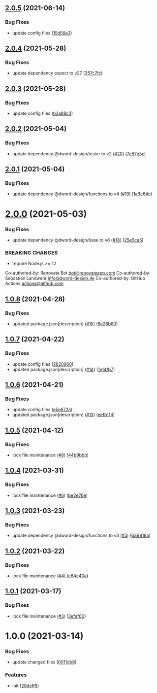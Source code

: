 ## [2.0.5](https://github.com/dword-design/tester-plugin-babel-plugin/compare/v2.0.4...v2.0.5) (2021-06-14)


### Bug Fixes

* update config files ([15d56e3](https://github.com/dword-design/tester-plugin-babel-plugin/commit/15d56e38eac5476aa62560526ace91f78f320284))

## [2.0.4](https://github.com/dword-design/tester-plugin-babel-plugin/compare/v2.0.3...v2.0.4) (2021-05-28)


### Bug Fixes

* update dependency expect to v27 ([357c7fc](https://github.com/dword-design/tester-plugin-babel-plugin/commit/357c7fcfa6500123fa0d79fedc676b64c86da866))

## [2.0.3](https://github.com/dword-design/tester-plugin-babel-plugin/compare/v2.0.2...v2.0.3) (2021-05-28)


### Bug Fixes

* update config files ([b3a88c3](https://github.com/dword-design/tester-plugin-babel-plugin/commit/b3a88c309df7ad4d1fd3e6df03fbc52f470e5c1c))

## [2.0.2](https://github.com/dword-design/tester-plugin-babel-plugin/compare/v2.0.1...v2.0.2) (2021-05-04)


### Bug Fixes

* update dependency @dword-design/tester to v2 ([#20](https://github.com/dword-design/tester-plugin-babel-plugin/issues/20)) ([7c67b5c](https://github.com/dword-design/tester-plugin-babel-plugin/commit/7c67b5cf85aef0ca591c15d648259d89d2b73a33))

## [2.0.1](https://github.com/dword-design/tester-plugin-babel-plugin/compare/v2.0.0...v2.0.1) (2021-05-04)


### Bug Fixes

* update dependency @dword-design/functions to v4 ([#19](https://github.com/dword-design/tester-plugin-babel-plugin/issues/19)) ([1a9c64c](https://github.com/dword-design/tester-plugin-babel-plugin/commit/1a9c64c38564d327e5c3b1d911e5839a4ef96c20))

# [2.0.0](https://github.com/dword-design/tester-plugin-babel-plugin/compare/v1.0.8...v2.0.0) (2021-05-03)


### Bug Fixes

* update dependency @dword-design/base to v8 ([#18](https://github.com/dword-design/tester-plugin-babel-plugin/issues/18)) ([25e5ca5](https://github.com/dword-design/tester-plugin-babel-plugin/commit/25e5ca5d98e8573061650b0e68681dca4bcc2d0c))


### BREAKING CHANGES

* require Node.js >= 12

Co-authored-by: Renovate Bot <bot@renovateapp.com>
Co-authored-by: Sebastian Landwehr <info@dword-design.de>
Co-authored-by: GitHub Actions <actions@github.com>

## [1.0.8](https://github.com/dword-design/tester-plugin-babel-plugin/compare/v1.0.7...v1.0.8) (2021-04-28)


### Bug Fixes

* updated package.json[description] ([#15](https://github.com/dword-design/tester-plugin-babel-plugin/issues/15)) ([8e28b80](https://github.com/dword-design/tester-plugin-babel-plugin/commit/8e28b80eb136063d426d331c19a83915f8365d01))

## [1.0.7](https://github.com/dword-design/tester-plugin-babel-plugin/compare/v1.0.6...v1.0.7) (2021-04-22)


### Bug Fixes

* update config files ([2820960](https://github.com/dword-design/tester-plugin-babel-plugin/commit/28209607172614628d5e8cf3ccc30b4f709f5b18))
* updated package.json[description] ([#14](https://github.com/dword-design/tester-plugin-babel-plugin/issues/14)) ([1e14fb7](https://github.com/dword-design/tester-plugin-babel-plugin/commit/1e14fb79a037ec2de9a210b5ec1f18ec95bd2523))

## [1.0.6](https://github.com/dword-design/tester-plugin-babel-plugin/compare/v1.0.5...v1.0.6) (2021-04-21)


### Bug Fixes

* update config files ([e5e672a](https://github.com/dword-design/tester-plugin-babel-plugin/commit/e5e672a6fec8e02591133cfef7cec581efb7a4d7))
* updated package.json[description] ([#13](https://github.com/dword-design/tester-plugin-babel-plugin/issues/13)) ([eefb114](https://github.com/dword-design/tester-plugin-babel-plugin/commit/eefb114f581197d4be0ea99f2f1ce6ebf8c1095f))

## [1.0.5](https://github.com/dword-design/tester-plugin-babel-plugin/compare/v1.0.4...v1.0.5) (2021-04-12)


### Bug Fixes

* lock file maintenance ([#8](https://github.com/dword-design/tester-plugin-babel-plugin/issues/8)) ([44b9bbb](https://github.com/dword-design/tester-plugin-babel-plugin/commit/44b9bbbc04747ee9b42768cf934c36710066fd04))

## [1.0.4](https://github.com/dword-design/tester-plugin-babel-plugin/compare/v1.0.3...v1.0.4) (2021-03-31)


### Bug Fixes

* lock file maintenance ([#6](https://github.com/dword-design/tester-plugin-babel-plugin/issues/6)) ([be2e76e](https://github.com/dword-design/tester-plugin-babel-plugin/commit/be2e76e56f1b58248c2882e423b41c57bc954e83))

## [1.0.3](https://github.com/dword-design/tester-plugin-babel-plugin/compare/v1.0.2...v1.0.3) (2021-03-23)


### Bug Fixes

* update dependency @dword-design/functions to v3 ([#5](https://github.com/dword-design/tester-plugin-babel-plugin/issues/5)) ([639818a](https://github.com/dword-design/tester-plugin-babel-plugin/commit/639818adc61ec49e7b966c3bdcef03defd64e1a7))

## [1.0.2](https://github.com/dword-design/tester-plugin-babel-plugin/compare/v1.0.1...v1.0.2) (2021-03-22)


### Bug Fixes

* lock file maintenance ([#4](https://github.com/dword-design/tester-plugin-babel-plugin/issues/4)) ([c64c40a](https://github.com/dword-design/tester-plugin-babel-plugin/commit/c64c40a6da07b9e297cd789159b7ef1d7ece6b9a))

## [1.0.1](https://github.com/dword-design/tester-plugin-babel-plugin/compare/v1.0.0...v1.0.1) (2021-03-17)


### Bug Fixes

* lock file maintenance ([#3](https://github.com/dword-design/tester-plugin-babel-plugin/issues/3)) ([3efaf60](https://github.com/dword-design/tester-plugin-babel-plugin/commit/3efaf60d636ae558f5f134942be5520ff072ce43))

# 1.0.0 (2021-03-14)


### Bug Fixes

* update changed files ([0011db8](https://github.com/dword-design/tester-plugin-babel-plugin/commit/0011db874e65a50c36464c3e4a900519bfe69e1d))


### Features

* init ([20deff5](https://github.com/dword-design/tester-plugin-babel-plugin/commit/20deff56bcaa25f3291cbb274875d2ce7c9999ec))
